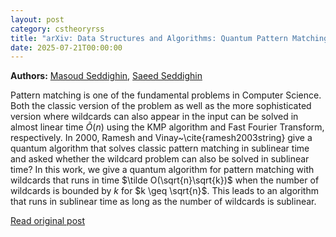 ```yaml
---
layout: post
category: cstheoryrss
title: "arXiv: Data Structures and Algorithms: Quantum Pattern Matching with Wildcards"
date: 2025-07-21T00:00:00
---
```


**Authors:** [Masoud Seddighin](https://dblp.uni-trier.de/search?q=Masoud+Seddighin), [Saeed Seddighin](https://dblp.uni-trier.de/search?q=Saeed+Seddighin)

Pattern matching is one of the fundamental problems in Computer Science. Both
the classic version of the problem as well as the more sophisticated version
where wildcards can also appear in the input can be solved in almost linear
time $\tilde O(n)$ using the KMP algorithm and Fast Fourier Transform,
respectively. In 2000, Ramesh and Vinay~\cite{ramesh2003string} give a quantum
algorithm that solves classic pattern matching in sublinear time and asked
whether the wildcard problem can also be solved in sublinear time? In this
work, we give a quantum algorithm for pattern matching with wildcards that runs
in time $\tilde O(\sqrt{n}\sqrt{k})$ when the number of wildcards is bounded by
$k$ for $k \geq \sqrt{n}$. This leads to an algorithm that runs in sublinear
time as long as the number of wildcards is sublinear.

[Read original post](http://arxiv.org/abs/2507.13885v1)
